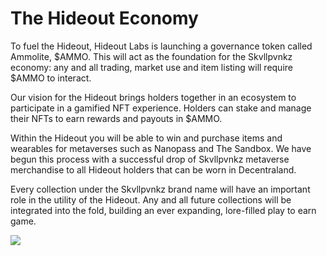 # The Hideout Economy

To fuel the Hideout, Hideout Labs is launching a governance token called Ammolite, $AMMO. This will act as the foundation for the Skvllpvnkz economy: any and all trading, market use and item listing will require $AMMO to interact.

Our vision for the Hideout brings holders together in an ecosystem to participate in a gamified NFT experience. Holders can stake and manage their NFTs to earn rewards and payouts in $AMMO.

Within the Hideout you will be able to win and purchase items and wearables for metaverses such as Nanopass and The Sandbox. We have begun this process with a successful drop of Skvllpvnkz metaverse merchandise to all Hideout holders that can be worn in Decentraland.

Every collection under the Skvllpvnkz brand name will have an important role in the utility of the Hideout. Any and all future collections will be integrated into the fold, building an ever expanding, lore-filled play to earn game.

![](https://lh5.googleusercontent.com/Nkk4dj6X05sJvY7AGvlikkY1yf5LQzRL6wt4P2sWaBnIaeJaowzd\_ioyj-cGK9-SawHhQX1\_T78FMy0lv8gqP\_QltUVLAfqcv6TUM1pI6S7xps63DKdC0QfmDDP7\_uDm5Cf9rrgO)
